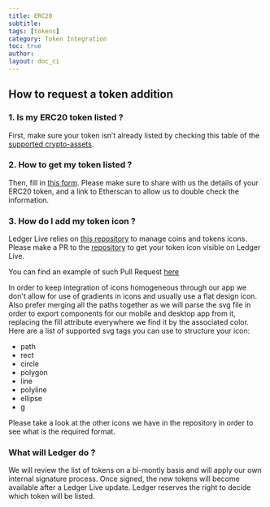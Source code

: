 ```yaml
---
title: ERC20
subtitle:
tags: [tokens]
category: Token Integration
toc: true
author:
layout: doc_ci
---
```




## How to request a token addition

### 1. Is my ERC20 token listed ?

First, make sure your token isn’t already listed by checking this table of the [supported crypto-assets](https://github.com/LedgerHQ/ledger-live-desktop/blob/develop/cryptoassets.md).

### 2. How to get my token listed ?

Then, fill in [this form](../token-request). Please make sure to share with us the details of your ERC20 token, and a link to Etherscan to allow us to double check the information.

### 3. How do I add my token icon ?

Ledger Live relies on [this repository](https://github.com/LedgerHQ/ledger-live-common/tree/master/src/data/icons/svg) to manage coins and tokens icons. Please make a PR to the [repository](https://github.com/LedgerHQ/ledger-live-common/tree/master/src/data/icons/svg) to get your token icon visible on Ledger Live.

You can find an example of such Pull Request [here](https://github.com/LedgerHQ/ledger-live-common/pull/1316)

In order to keep integration of icons homogeneous through our app we don't allow for use of gradients in icons and usually use a flat design icon.
Also prefer merging all the paths together as we will parse the svg file in order to export components for our mobile and desktop app from it, replacing the fill attribute everywhere we find it by the associated color. Here are a list of supported svg tags you can use to structure your icon:

* path
* rect
* circle
* polygon
* line
* polyline
* ellipse
* g

Please take a look at the other icons we have in the repository in order to see what is the required format.

### What will Ledger do ?

We will review the list of tokens on a bi-montly basis and will apply our own internal signature process. Once signed, the new tokens will become available after a Ledger Live update. Ledger reserves the right to decide which token will be listed.
